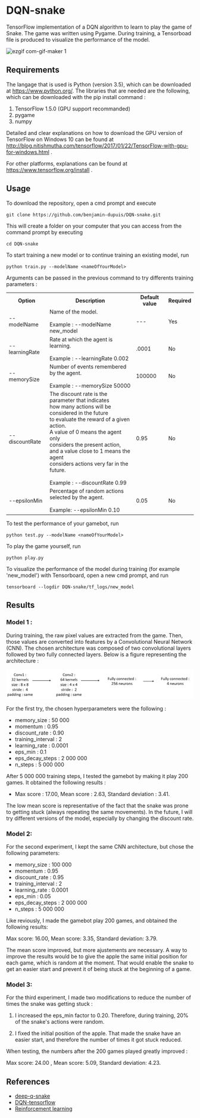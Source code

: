 # DQN-snake
TensorFlow implementation of a DQN algorithm to learn to play the game of Snake.
The game was written using Pygame. During training, a Tensorboad file is produced to visualize the performance of the model.

![ezgif com-gif-maker 1](https://user-images.githubusercontent.com/41129002/50708293-d553ed80-1031-11e9-85ce-76378d208d14.gif)


## Requirements

The langage that is used is Python (version 3.5), which can be downloaded at https://www.python.org/. 
The libraries that are needed are the following, which can be downloaded with the pip install command : 

1. TensorFlow 1.5.0 (GPU support recommanded)
2. pygame 
3. numpy

Detailed and clear explanations on how to download the GPU version of TensorFlow on Windows 10 can be found at http://blog.nitishmutha.com/tensorflow/2017/01/22/TensorFlow-with-gpu-for-windows.html .


For other platforms, explanations can be found at
https://www.tensorflow.org/install . 



## Usage

To download the repository, open a cmd prompt and execute 
```
git clone https://github.com/benjamin-dupuis/DQN-snake.git
```

This will create a folder on your computer that you can access from the command prompt by executing 

```
cd DQN-snake
```

To start training a new model or to continue training an existing model, run
```
python train.py --modelName <nameOfYourModel>
```

Arguments can be passed in the previous command to try differents training parameters : 

<table>
  <tr>
    <th>Option</th>
    <th>Description</th>
    <th>Default value</th>
    <th>Required</th>
  </tr>
  <tr>
    <td>--modelName</td>
    <td>Name of the model.<br><br>Example : --modelName new_model</td>
    <td>---</td>
    <td>Yes</td>
  </tr>
  <tr>
    <td>--learningRate</td>
    <td>Rate at which the agent is learning.<br><br>Example : --learningRate 0.002</td>
    <td>.0001</td>
    <td>No</td>
  </tr>
  <tr>
    <td>--memorySize</td>
    <td>Number of events remembered by the agent.<br><br>Example : --memorySize 50000</td>
    <td>100000</td>
    <td>No</td>
  </tr>
  <tr>
    <td>--discountRate</td>
    <td>The discount rate is the<span style="font-weight:bold"> </span>parameter that indicates<br>how<span style="font-weight:bold"> </span>many actions will be considered in the future <br>to evaluate the reward of a given action.  <br>A value of 0 means the agent only <br>considers the present action,<br>and a value close to 1 means the agent<br>considers actions very far in the future.<br><br>Example : --discountRate 0.99</td>
    <td>0.95</td>
    <td>No</td>
  </tr>
  <tr>
    <td>--epsilonMin</td>
    <td>Percentage of random actions selected by the agent.<br><br>Example: --epsilonMin 0.10</td>
    <td>0.05</td>
    <td>No</td>
  </tr>
</table>





To test the performance of your gamebot, run 
```
python test.py --modelName <nameOfYourModel>
```

To play the game yourself, run 
```
python play.py
```

To visualize the performance of the model during training (for example 'new_model') with Tensorboard, open a new cmd prompt, and run

```
tensorboard --logdir DQN-snake/tf_logs/new_model
```


## Results


### Model 1 : 
During training, the raw pixel values are extracted from the game. Then, those values are converted into features by a Convolutional Neural Network (CNN). The chosen architecture was composed of two convolutional layers followed by two fully connected layers. Below is a figure representing the architecture :  

![architecture](assets/architecture_2.PNG)


For the first try, the chosen hyperparameters were the following : 

- memory_size : 50 000
- momentum : 0.95
- discount_rate : 0.90
- training_interval : 2
- learning_rate : 0.0001
- eps_min : 0.1
- eps_decay_steps : 2 000 000
- n_steps : 5 000 000


After 5 000 000 training steps, I tested the gamebot by making it play 200 games. It obtained the following results : 

- Max score : 17.00, Mean score : 2.63, Standard deviation : 3.41. 

The low mean score is representative of the fact that the snake was prone to getting stuck (always repeating the same movements).
In the future, I will try different versions of the model, especially by changing the discount rate. 


### Model 2:

For the second experiment, I kept the same CNN architecture, but chose the following parameters:


- memory_size : 100 000
- momentum : 0.95
- discount_rate : 0.95
- training_interval : 2
- learning_rate : 0.0001
- eps_min : 0.05
- eps_decay_steps : 2 000 000
- n_steps : 5 000 000


Like reviously, I made the gamebot play 200 games, and obtained the following results:

Max score: 16.00, Mean score: 3.35, Standard deviation: 3.79.

The mean score improved, but more ajustements are necessary. A way to improve the results would be to give the apple the same initial position for each game, which is random at the moment. That would enable the snake to get an easier start and prevent it of being stuck at the beginning of a game.


### Model 3:

For the third experiment, I made two modifications to reduce the number of times the snake was getting stuck : 

1. I increased the eps_min factor to 0.20. Therefore, during training, 20% of the snake's actions were random.

2. I fixed the initial position of the apple. That made the snake have an easier start, and therefore the number of times it got stuck reduced.


When testing, the numbers after the 200 games played greatly improved : 

Max score: 24.00 , Mean score: 5.09, Standard deviation: 4.23.


## References 

- [deep-q-snake](https://github.com/danielegrattarola/deep-q-snake)
- [DQN-tensorflow](https://github.com/devsisters/DQN-tensorflow)
- [Reinforcement learning](https://github.com/ageron/handson-ml/blob/master/16_reinforcement_learning.ipynb)

